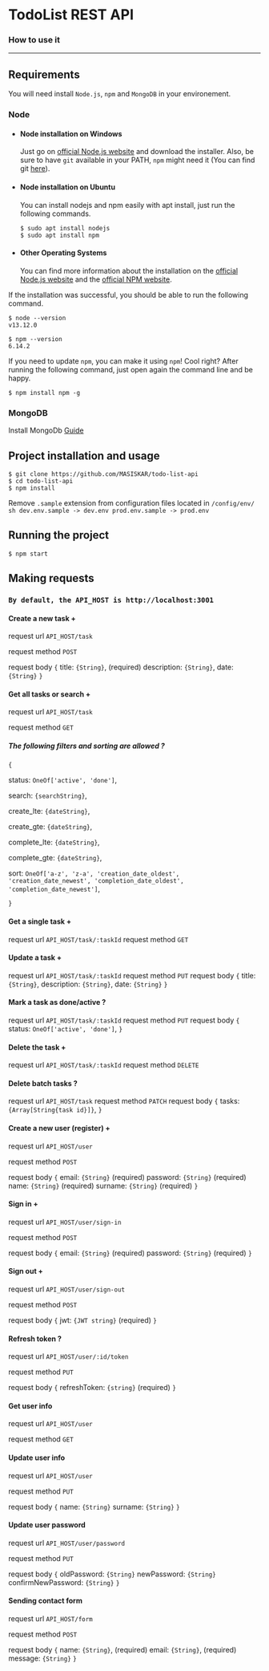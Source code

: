 # TodoList REST API

### How to use it

---
## Requirements

You will need install `Node.js`, `npm` and `MongoDB`  in your environement.

### Node
- #### Node installation on Windows

  Just go on [official Node.js website](https://nodejs.org/) and download the installer.
Also, be sure to have `git` available in your PATH, `npm` might need it (You can find git [here](https://git-scm.com/)).

- #### Node installation on Ubuntu

  You can install nodejs and npm easily with apt install, just run the following commands.

      $ sudo apt install nodejs
      $ sudo apt install npm

- #### Other Operating Systems
  You can find more information about the installation on the [official Node.js website](https://nodejs.org/) and the [official NPM website](https://npmjs.org/).

If the installation was successful, you should be able to run the following command.

    $ node --version
    v13.12.0

    $ npm --version
    6.14.2

If you need to update `npm`, you can make it using `npm`! Cool right? After running the following command, just open again the command line and be happy.

    $ npm install npm -g

### MongoDB
 Install MongoDb [Guide](https://docs.mongodb.com/manual/administration/install-community/)

## Project installation and usage

    $ git clone https://github.com/MASISKAR/todo-list-api
    $ cd todo-list-api
    $ npm install

Remove `.sample` extension from configuration files located in `/config/env/`
    ```sh
    dev.env.sample -> dev.env
    prod.env.sample -> prod.env
    ```

## Running the project

    $ npm start

## Making requests
### ``By default, the API_HOST is http://localhost:3001``

#### Create a new task +
request url `API_HOST/task`

request method `POST`

request body 
`{`
title: `{String}`, (required)
description: `{String}`,
date: `{String}`
`}`  
 
 
#### Get all tasks or search +
request url `API_HOST/task`

request method `GET`

##### The following filters and sorting are allowed ?
`{`

   status: `OneOf['active', 'done']`,

   search: `{searchString}`,
    
   create_lte: `{dateString}`,
    
   create_gte: `{dateString}`,
    
   complete_lte: `{dateString}`,
    
   complete_gte: `{dateString}`,
    
   sort: `OneOf['a-z', 'z-a', 'creation_date_oldest', 'creation_date_newest', 'completion_date_oldest', 'completion_date_newest']`,
   
`}`


#### Get a single task +
request url `API_HOST/task/:taskId`
request method `GET`

#### Update a task +
request url `API_HOST/task/:taskId`
request method `PUT`
request body 
`{`
title: `{String}`,
description: `{String}`,
date: `{String}`
`}`         
    
#### Mark a task as done/active ?
request url `API_HOST/task/:taskId`
request method `PUT`
request body 
`{`
status: `OneOf['active', 'done']`,
`}`    
    
#### Delete the task +
request url `API_HOST/task/:taskId`
request method `DELETE`

#### Delete batch tasks ?
request url `API_HOST/task`
request method `PATCH`
request body 
`{`
tasks: `{Array[String{task id}]}`,
`}`  

#### Create a new user (register) +
request url `API_HOST/user`

request method `POST`

request body 
`{`
email: `{String}` (required)
password: `{String}` (required)
name: `{String}` (required)
surname: `{String}` (required)
`}`  

#### Sign in +
request url `API_HOST/user/sign-in`

request method `POST`

request body 
`{`
email: `{String}` (required)
password: `{String}` (required)
`}`  

#### Sign out +
request url `API_HOST/user/sign-out`

request method `POST`

request body 
`{`
jwt: `{JWT string}` (required)
`}`  

#### Refresh token ?
request url `API_HOST/user/:id/token`

request method `PUT`

request body
`{`
refreshToken: `{string}` (required)
`}`

#### Get user info
request url `API_HOST/user`

request method `GET`

#### Update user info
request url `API_HOST/user`

request method `PUT`

request body 
`{`
name: `{String}`
surname: `{String}`
`}`  

#### Update user password
request url `API_HOST/user/password`

request method `PUT`

request body 
`{`
oldPassword: `{String}`
newPassword: `{String}`
confirmNewPassword: `{String}`
`}` 

#### Sending contact form
request url `API_HOST/form`

request method `POST`

request body 
`{`
name: `{String}`, (required)
email: `{String}`, (required)
message: `{String}`
`}`  
